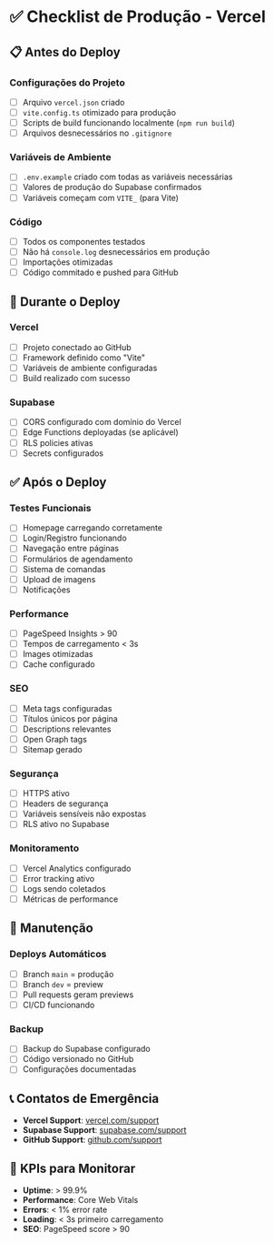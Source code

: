 # ✅ Checklist de Produção - Vercel

## 📋 Antes do Deploy

### Configurações do Projeto
- [ ] Arquivo `vercel.json` criado
- [ ] `vite.config.ts` otimizado para produção  
- [ ] Scripts de build funcionando localmente (`npm run build`)
- [ ] Arquivos desnecessários no `.gitignore`

### Variáveis de Ambiente
- [ ] `.env.example` criado com todas as variáveis necessárias
- [ ] Valores de produção do Supabase confirmados
- [ ] Variáveis começam com `VITE_` (para Vite)

### Código
- [ ] Todos os componentes testados
- [ ] Não há `console.log` desnecessários em produção
- [ ] Importações otimizadas
- [ ] Código commitado e pushed para GitHub

## 🚀 Durante o Deploy

### Vercel
- [ ] Projeto conectado ao GitHub
- [ ] Framework definido como "Vite"
- [ ] Variáveis de ambiente configuradas
- [ ] Build realizado com sucesso

### Supabase
- [ ] CORS configurado com domínio do Vercel
- [ ] Edge Functions deployadas (se aplicável)
- [ ] RLS policies ativas
- [ ] Secrets configurados

## ✅ Após o Deploy

### Testes Funcionais
- [ ] Homepage carregando corretamente
- [ ] Login/Registro funcionando
- [ ] Navegação entre páginas
- [ ] Formulários de agendamento
- [ ] Sistema de comandas
- [ ] Upload de imagens
- [ ] Notificações

### Performance
- [ ] PageSpeed Insights > 90
- [ ] Tempos de carregamento < 3s
- [ ] Images otimizadas
- [ ] Cache configurado

### SEO
- [ ] Meta tags configuradas
- [ ] Títulos únicos por página
- [ ] Descriptions relevantes
- [ ] Open Graph tags
- [ ] Sitemap gerado

### Segurança
- [ ] HTTPS ativo
- [ ] Headers de segurança
- [ ] Variáveis sensíveis não expostas
- [ ] RLS ativo no Supabase

### Monitoramento
- [ ] Vercel Analytics configurado
- [ ] Error tracking ativo
- [ ] Logs sendo coletados
- [ ] Métricas de performance

## 🔄 Manutenção

### Deploys Automáticos
- [ ] Branch `main` = produção
- [ ] Branch `dev` = preview
- [ ] Pull requests geram previews
- [ ] CI/CD funcionando

### Backup
- [ ] Backup do Supabase configurado
- [ ] Código versionado no GitHub
- [ ] Configurações documentadas

## 📞 Contatos de Emergência

- **Vercel Support**: [vercel.com/support](https://vercel.com/support)
- **Supabase Support**: [supabase.com/support](https://supabase.com/support)
- **GitHub Support**: [github.com/support](https://github.com/support)

## 🎯 KPIs para Monitorar

- **Uptime**: > 99.9%
- **Performance**: Core Web Vitals
- **Errors**: < 1% error rate
- **Loading**: < 3s primeiro carregamento
- **SEO**: PageSpeed score > 90